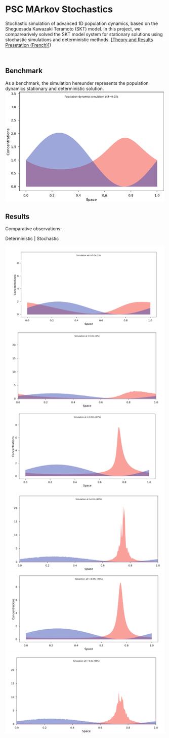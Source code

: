# PSC MArkov Stochastics

Stochastic simulation of advanced 1D population dynamics, based on the Sheguesada Kawazaki Teramoto (SKT) model.
In this project, we comparearively solved the SKT model system for stationary solutions using stochastic simulations and deterministic methods. [[Theory and Results Presetation (French)]](./misc/PSC.pdf))


<br>


## Benchmark

As a benchmark, the simulation hereunder represents the population dynamics stationary and deterministic solution.
![Population dynamics simulation](./misc/SKT.gif)


## Results

Comparative observations:

Deterministic | Stochastic

![Population dynamics simulation](./misc/detbeg.png) ![Population dynamics simulation](./misc/stobeg.png)
![Population dynamics simulation](./misc/detmid.png) ![Population dynamics simulation](./misc/stolid.png)
![Population dynamics simulation](./misc/detend.png) ![Population dynamics simulation](./misc/stoend.png)











